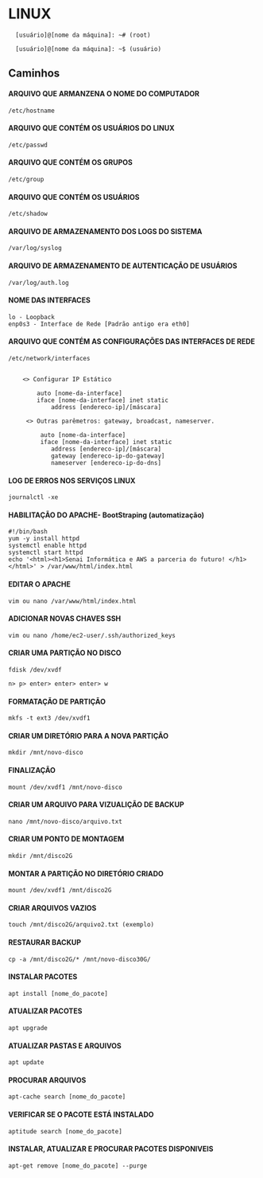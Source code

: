 # LINUX
```
  [usuário]@[nome da máquina]: ~# (root)
  
  [usuário]@[nome da máquina]: ~$ (usuário)
```

## Caminhos
#### ARQUIVO QUE ARMANZENA O NOME DO COMPUTADOR
```
/etc/hostname
``` 

#### ARQUIVO QUE CONTÉM OS USUÁRIOS DO LINUX
```
/etc/passwd
```


#### ARQUIVO QUE CONTÉM OS GRUPOS 
```
/etc/group
```


#### ARQUIVO QUE CONTÉM OS USUÁRIOS
```
/etc/shadow 
```


#### ARQUIVO DE ARMAZENAMENTO DOS LOGS DO SISTEMA
```
/var/log/syslog 
```

#### ARQUIVO DE ARMAZENAMENTO DE AUTENTICAÇÃO DE USUÁRIOS
```
/var/log/auth.log
```

#### NOME DAS INTERFACES
```
lo - Loopback
enp0s3 - Interface de Rede [Padrão antigo era eth0]
```

#### ARQUIVO QUE CONTÉM AS CONFIGURAÇÕES DAS INTERFACES DE REDE
```
/etc/network/interfaces


    <> Configurar IP Estático

        auto [nome-da-interface]
        iface [nome-da-interface] inet static
            address [endereco-ip]/[máscara]

     <> Outras parêmetros: gateway, broadcast, nameserver.

         auto [nome-da-interface]
         iface [nome-da-interface] inet static
            address [endereco-ip]/[máscara]
            gateway [endereco-ip-do-gateway]
            nameserver [endereco-ip-do-dns]

```

#### LOG DE ERROS NOS SERVIÇOS LINUX
```
journalctl -xe
```

#### HABILITAÇÃO DO APACHE- BootStraping (automatização)
```
#!/bin/bash
yum -y install httpd
systemctl enable httpd
systemctl start httpd
echo '<html><h1>Senai Informática e AWS a parceria do futuro! </h1></html>' > /var/www/html/index.html
```

#### EDITAR O APACHE 
```
vim ou nano /var/www/html/index.html  
```

#### ADICIONAR NOVAS CHAVES SSH
```
vim ou nano /home/ec2-user/.ssh/authorized_keys
```

#### CRIAR UMA PARTIÇÃO NO DISCO
```
fdisk /dev/xvdf

n> p> enter> enter> enter> w
```

#### FORMATAÇÃO DE PARTIÇÃO 
```
mkfs -t ext3 /dev/xvdf1
```

#### CRIAR UM DIRETÓRIO PARA A NOVA PARTIÇÃO 
```
mkdir /mnt/novo-disco
```

#### FINALIZAÇÃO
```
mount /dev/xvdf1 /mnt/novo-disco
```

#### CRIAR UM ARQUIVO PARA VIZUALIÇÃO DE BACKUP 
```
nano /mnt/novo-disco/arquivo.txt
```

#### CRIAR UM PONTO DE MONTAGEM 
```
mkdir /mnt/disco2G
```

#### MONTAR A PARTIÇÃO NO DIRETÓRIO CRIADO
```
mount /dev/xvdf1 /mnt/disco2G
```

#### CRIAR ARQUIVOS VAZIOS
```
touch /mnt/disco2G/arquivo2.txt (exemplo)
```

#### RESTAURAR BACKUP
```
cp -a /mnt/disco2G/* /mnt/novo-disco30G/
```

#### INSTALAR PACOTES
```
apt install [nome_do_pacote]
```

#### ATUALIZAR PACOTES  
```
apt upgrade
```

#### ATUALIZAR PASTAS E ARQUIVOS
```
apt update
```

#### PROCURAR ARQUIVOS
```
apt-cache search [nome_do_pacote]
```


#### VERIFICAR SE O PACOTE ESTÁ INSTALADO 
```
aptitude search [nome_do_pacote]
```

#### INSTALAR, ATUALIZAR E PROCURAR PACOTES DISPONIVEIS
```
apt-get remove [nome_do_pacote] --purge
```
